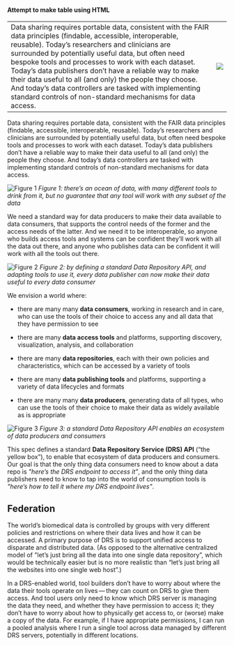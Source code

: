 <h4>Attempt to make table using HTML</h4>

<table style="width:100%">
  <tr>
    <td>Data sharing requires portable data, consistent with the FAIR data principles (findable, accessible, interoperable, reusable). Today’s researchers and clinicians are surrounded by potentially useful data, but often need bespoke tools and processes to work with each dataset. Today’s data publishers don’t have a reliable way to make their data useful to all (and only) the people they choose. And today’s data controllers are tasked with implementing standard controls of non-standard mechanisms for data access.</td>
    <td><img src="/data-repository-service-schemas/sources/img/figure1.png"></td>
  </tr>
</table>

Data sharing requires portable data, consistent with the FAIR data principles (findable, accessible, interoperable, reusable). Today’s researchers and clinicians are surrounded by potentially useful data, but often need bespoke tools and processes to work with each dataset. Today’s data publishers don’t have a reliable way to make their data useful to all (and only) the people they choose. And today’s data controllers are tasked with implementing standard controls of non-standard mechanisms for data access.

<PullRight>

![Figure 1](/data-repository-service-schemas/sources/img/figure1.png)
*Figure 1: there’s an ocean of data, with many different tools to drink from it, but no guarantee that any tool will work with any subset of the data*

</PullRight>

We need a standard way for data producers to make their data available to data consumers, that supports the control needs of the former and the access needs of the latter. And we need it to be interoperable, so anyone who builds access tools and systems can be confident they’ll work with all the data out there, and anyone who publishes data can be confident it will work with all the tools out there.

<PullRight>

![Figure 2](/data-repository-service-schemas/sources/img/figure2.png)
*Figure 2: by defining a standard Data Repository API, and adapting tools to use it, every data publisher can now make their data useful to every data consumer*

</PullRight>

We envision a world where:

* there are many many **data consumers**, working in research and in care, who can use the tools of their choice to access any and all data that they have permission to see

* there are many **data access tools** and platforms, supporting discovery, visualization, analysis, and collaboration

* there are many **data repositories**, each with their own policies and characteristics, which can be accessed by a variety of tools

* there are many **data publishing tools** and platforms, supporting a variety of data lifecycles and formats

* there are many many **data producers**, generating data of all types, who can use the tools of their choice to make their data as widely available as is appropriate

<PullRight>

![Figure 3](/data-repository-service-schemas/sources/img/figure3.png)
*Figure 3: a standard Data Repository API enables an ecosystem of data producers and consumers*

</PullRight>

This spec defines a standard **Data Repository Service (DRS) API** (“the yellow box”), to enable that ecosystem of data producers and consumers. Our goal is that the only thing data consumers need to know about a data repo is *\"here’s the DRS endpoint to access it\"*, and the only thing data publishers need to know to tap into the world of consumption tools is *\"here’s how to tell it where my DRS endpoint lives\"*.

## Federation

The world’s biomedical data is controlled by groups with very different policies and restrictions on where their data lives and how it can be accessed. A primary purpose of DRS is to support unified access to disparate and distributed data. (As opposed to the alternative centralized model of "let’s just bring all the data into one single data repository”, which would be technically easier but is no more realistic than “let’s just bring all the websites into one single web host”.)

In a DRS-enabled world, tool builders don’t have to worry about where the data their tools operate on lives — they can count on DRS to give them access. And tool users only need to know which DRS server is managing the data they need, and whether they have permission to access it; they don’t have to worry about how to physically get access to, or (worse) make a copy of the data. For example, if I have appropriate permissions, I can run a pooled analysis where I run a single tool across data managed by different DRS servers, potentially in different locations.
